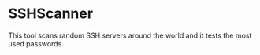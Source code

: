 # SSHScanner
This tool scans random SSH servers around the world and it tests the most used passwords.
